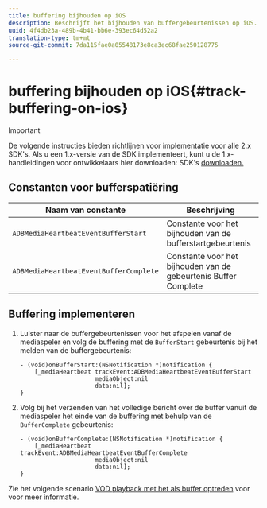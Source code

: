 ```yaml
---
title: buffering bijhouden op iOS
description: Beschrijft het bijhouden van buffergebeurtenissen op iOS.
uuid: 4f4db23a-489b-4b41-bb6e-393ec64d52a2
translation-type: tm+mt
source-git-commit: 7da115fae0a05548173e8ca3ec68fae250128775

---
```



# buffering bijhouden op iOS{#track-buffering-on-ios}

>[!IMPORTANT]
>
>De volgende instructies bieden richtlijnen voor implementatie voor alle 2.x SDK&#39;s. Als u een 1.x-versie van de SDK implementeert, kunt u de 1.x-handleidingen voor ontwikkelaars hier downloaden: SDK&#39;s [downloaden.](/help/sdk-implement/download-sdks.md)

## Constanten voor bufferspatiëring


| Naam van constante | Beschrijving |
|---|---|
| `ADBMediaHeartbeatEventBufferStart` | Constante voor het bijhouden van de bufferstartgebeurtenis |
| `ADBMediaHeartbeatEventBufferComplete` | Constante voor het bijhouden van de gebeurtenis Buffer Complete |

## Buffering implementeren

1. Luister naar de buffergebeurtenissen voor het afspelen vanaf de mediaspeler en volg de buffering met de `BufferStart` gebeurtenis bij het melden van de buffergebeurtenis:

   ```
   - (void)onBufferStart:(NSNotification *)notification { 
       [_mediaHeartbeat trackEvent:ADBMediaHeartbeatEventBufferStart  
                        mediaObject:nil  
                        data:nil]; 
   }
   ```

1. Volg bij het verzenden van het volledige bericht over de buffer vanuit de mediaspeler het einde van de buffering met behulp van de `BufferComplete` gebeurtenis:

   ```
   - (void)onBufferComplete:(NSNotification *)notification { 
       [_mediaHeartbeat trackEvent:ADBMediaHeartbeatEventBufferComplete  
                        mediaObject:nil  
                        data:nil]; 
   }
   ```

Zie het volgende scenario [VOD playback met het als buffer optreden](/help/sdk-implement/tracking-scenarios/vod-buffering.md) voor voor meer informatie.
